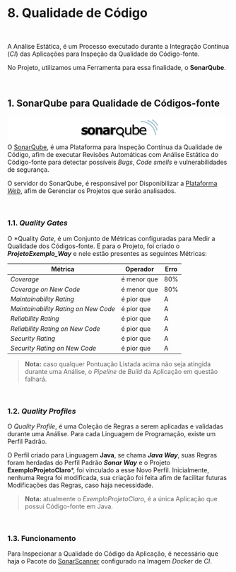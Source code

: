 # **8. Qualidade de Código**  

<br/>

A Análise Estática, é um Processo executado durante a Integração Contínua (*CI*) das Aplicações para Inspeção da Qualidade do Código-fonte.

No Projeto, utilizamos uma Ferramenta para essa finalidade, o **SonarQube**.

<br/>

## **1. SonarQube para Qualidade de Códigos-fonte**

![sonarqube-image](/attachments/sonarqube-image.png "SonarQube Image")
O [SonarQube](https://docs.sonarqube.org/latest/ "Documentação sobre o SonarQube"), é uma Plataforma para Inspeção Contínua da Qualidade de Código, afim de executar Revisões Automáticas com Análise Estática do Código-fonte para detectar possíveis *Bugs*, *Code smells* e vulnerabilidades de segurança.

O servidor do SonarQube, é responsável por Disponibilizar a [Plataforma *Web*](https://sonar.prod.k8s.claro.com.br "SonarQube PRD"), afim de Gerenciar os Projetos que serão analisados.

<br/>

### **1.1. *Quality Gates***
O *Quality *Gate*, é um Conjunto de Métricas configuradas para Medir a Qualidade dos Códigos-fonte. E para o Projeto, foi criado o ***ProjetoExemplo_Way*** e nele estão presentes as seguintes Métricas:

Métrica|Operador|Erro
-|-|-
*Coverage* | é menor que | 80%
*Coverage on New Code* | é menor que | 80%
*Maintainability Rating* | é pior que | A
*Maintainability Rating on New Code* | é pior que | A
*Reliability Rating* | é pior que | A
*Reliability Rating on New Code* | é pior que | A
*Security Rating* | é pior que | A
*Security Rating on New Code* | é pior que | A

> **Nota:** caso qualquer Pontuação Listada acima não seja atingida durante uma Análise, o *Pipeline* de *Build* da Aplicação em questão falhará.

<br/>

### **1.2. *Quality Profiles***
O *Quality Profile*, é uma Coleção de Regras a serem aplicadas e validadas durante uma Análise. Para cada Linguagem de Programação, existe um Perfil Padrão.

O Perfil criado para Linguagem **Java**, se chama ***Java Way***, suas Regras foram herdadas do Perfil Padrão ***Sonar Way*** e o Projeto **ExemploProjetoClaro***, foi vinculado a esse Novo Perfil. Inicialmente, nenhuma Regra foi modificada, sua criação foi feita afim de facilitar futuras Modificações das Regras, caso haja necessidade.

> **Nota:** atualmente o *ExemploProjetoClaro*, é a única Aplicação que possui Código-fonte em Java.

<br/>

### **1.3. Funcionamento**
Para Inspecionar a Qualidade do Código da Aplicação, é necessário que haja o Pacote do [SonarScanner](https://docs.sonarqube.org/latest/analysis/scan/sonarscanner/ "Documentação sobre o SonarScanner") configurado na Imagem *Docker* de *CI*.

<br/>